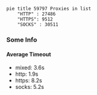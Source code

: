 
```mermaid
pie title 59797 Proxies in list
    "HTTP" : 27486
    "HTTPS": 9512
    "SOCKS" : 30511
```

### Some Info
#### Average Timeout

- mixed: 3.6s
- http: 1.9s
- https: 8.2s
- socks: 5.2s